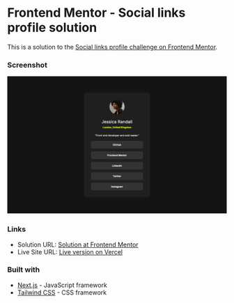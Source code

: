# Frontend Mentor - Social links profile solution

This is a solution to the [Social links profile challenge on Frontend Mentor](https://www.frontendmentor.io/challenges/social-links-profile-UG32l9m6dQ). 


### Screenshot

![Screenshot of the completed challenge](./design/screenshot.png)


### Links

- Solution URL: [Solution at Frontend Mentor](...)
- Live Site URL: [Live version on Vercel](...)


### Built with

- [Next.js](https://nextjs.org/) - JavaScript framework
- [Tailwind CSS](https://tailwindcss.com/) - CSS framework

